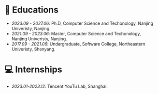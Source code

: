 # 📖 Educations
- *2023.09 - 2027.06*: Ph.D, Computer Science and Techonology, Nanjing Univeristy, Nanjing.
- *2021.09 - 2023.06*: Master, Computer Science and Techonology, Nanjing Univeristy, Nanjing.
- *2017.09 - 2021.06*: Undergraduate, Software College, Northeastern Univeristy, Shenyang.

# 💻 Internships
- *2023.01-2023.12*: Tencent YouTu Lab, Shanghai.

